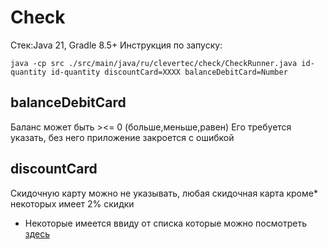 # Check
Стек:Java 21, Gradle 8.5+
Инструкция по запуску: 
```
java -cp src ./src/main/java/ru/clevertec/check/CheckRunner.java id-quantity id-quantity discountCard=XXXX balanceDebitCard=Number
```
## balanceDebitCard
Баланс может быть ><= 0 (больше,меньше,равен)
Его требуется указать, без него приложение закроется с ошибкой
## discountCard
Скидочную карту можно не указывать, любая скидочная карта кроме* некоторых имеет 2% скидки
* Некоторые имеется ввиду от списка которые можно посмотреть [здесь](https://github.com/DonTMover/Check/blob/entry-core/src/main/resources/discountCards.csv)